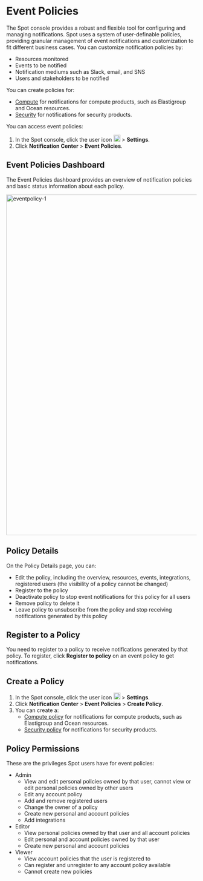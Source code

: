 # Event Policies

The Spot console provides a robust and flexible tool for configuring and managing notifications. Spot uses a system of user-definable policies, providing granular management of event notifications and customization to fit different business cases. You can customize notification policies by:

- Resources monitored
- Events to be notified
- Notification mediums such as Slack, email, and SNS
- Users and stakeholders to be notified

You can create policies for:
   * [Compute](https://docs.spot.io/administration/notification-center/event-policies/create) for notifications for compute products, such as Elastigroup and Ocean resources.
   * [Security](https://docs.spot.io/administration/notification-center/event-policies/create-security-policy) for notifications for security products.

You can access event policies:

1. In the Spot console, click the user icon <img height="18" src="https://docs.spot.io/administration/_media/usericon.png" />  > **Settings**.
2. Click **Notification Center** > **Event Policies**.

## Event Policies Dashboard

The Event Policies dashboard provides an overview of notification policies and basic status information about each policy.

<img width="900" alt="eventpolicy-1" src="https://github.com/user-attachments/assets/69b60dd0-6ffc-46c5-b4ca-493ca7dfea4b" />

## Policy Details
On the Policy Details page, you can:

* Edit the policy, including the overview, resources, events, integrations, registered users (the visibility of a policy cannot be changed)
* Register to the policy
* Deactivate policy to stop event notifications for this policy for all users
* Remove policy to delete it
* Leave policy to unsubscribe from the policy and stop receiving notifications generated by this policy

## Register to a Policy

You need to register to a policy to receive notifications generated by that policy. To register, click **Register to policy** on an event policy to get notifications.

## Create a Policy

1. In the Spot console, click the user icon <img height="18" src="https://docs.spot.io/administration/_media/usericon.png" />  > **Settings**.
2. Click **Notification Center** > **Event Policies** > **Create Policy**.
3. You can create a:
   *  [Compute policy](https://docs.spot.io/administration/notification-center/event-policies/create) for notifications for compute products, such as Elastigroup and Ocean resources.
   *  [Security policy](https://docs.spot.io/administration/notification-center/event-policies/create-security-policy) for notifications for security products.

## Policy Permissions

These are the privileges Spot users have for event policies:

* Admin
  - View and edit personal policies owned by that user, cannot view or edit personal policies owned by other users
  - Edit any account policy
  - Add and remove registered users
  - Change the owner of a policy
  - Create new personal and account policies
  - Add integrations
* Editor
  - View personal policies owned by that user and all account policies
  - Edit personal and account policies owned by that user
  - Create new personal and account policies
* Viewer
  - View account policies that the user is registered to
  - Can register and unregister to any account policy available
  - Cannot create new policies

